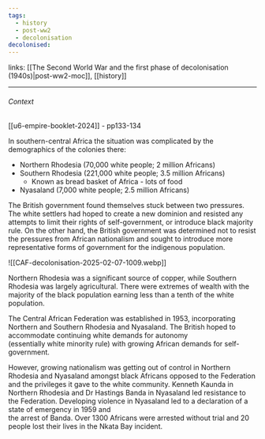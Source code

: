 ```yaml
---
tags:
  - history
  - post-ww2
  - decolonisation
decolonised:
---
```

links: [[The Second World War and the first phase of decolonisation (1940s)|post-ww2-moc]], [[history]]

***
###### Context

[[u6-empire-booklet-2024]] - pp133-134

In southern-central Africa the situation was complicated by the demographics of the colonies there:  
- Northern Rhodesia (70,000 white people; 2 million Africans)  
- Southern Rhodesia (221,000 white people; 3.5 million Africans)
	- Known as bread basket of Africa - lots of food
- Nyasaland (7,000 white people; 2.5 million Africans)

The British government found themselves stuck between two pressures. The white settlers had hoped to create a new dominion and resisted any attempts to limit their rights of self-government, or introduce black majority rule. On the other hand, the British government was determined not to resist the pressures from African nationalism and sought to introduce more representative forms of government for the indigenous population.

![[CAF-decolonisation-2025-02-07-1009.webp]]

Northern Rhodesia was a significant source of copper, while Southern Rhodesia was largely agricultural. There were extremes of wealth with the majority of the black population earning less than a tenth of the white population.  

The Central African Federation was established in 1953, incorporating Northern and Southern Rhodesia and Nyasaland. The British hoped to accommodate continuing white demands for autonomy  
(essentially white minority rule) with growing African demands for self-government.  

However, growing nationalism was getting out of control in Northern Rhodesia and Nyasaland amongst black Africans opposed to the Federation and the privileges it gave to the white community. Kenneth Kaunda in Northern Rhodesia and Dr Hastings Banda in Nyasaland led resistance to the Federation. Developing violence in Nyasaland led to a declaration of a state of emergency in 1959 and  
the arrest of Banda. Over 1300 Africans were arrested without trial and 20 people lost their lives in the Nkata Bay incident.
